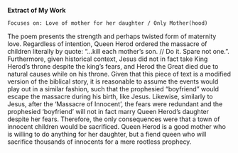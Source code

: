 **Extract of My Work**

`Focuses on: Love of mother for her daughter / Only Mother(hood)`

The poem presents the strength and perhaps twisted form of maternity love. Regardless of intention, Queen Herod ordered the massacre of children literally by quote: “...kill each mother’s son. // Do it. Spare not one.”. Furthermore, given historical context, Jesus did not in fact take King Herod’s throne despite the king’s fears, and Herod the Great died due to natural causes while on his throne. Given that this piece of text is a modified version of the biblical story, it is reasonable to assume the events would play out in a similar fashion, such that the prophesied “boyfriend” would escape the massacre during his birth, like Jesus. Likewise, similarly to Jesus, after the ‘Massacre of Innocent’, the fears were redundant and the prophesied ‘boyfriend’ will not in fact marry Queen Herod’s daughter despite her fears. Therefore, the only consequences were that a town of innocent children would be sacrificed. Queen Herod is a good mother who is willing to do anything for her daughter, but a fiend queen who will sacrifice thousands of innocents for a mere rootless prophecy.